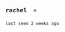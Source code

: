 ### <samp>rachel</samp> &nbsp; [<img height="20" src="https://raw.githubusercontent.com/rachel-ng/rachel-ng/main/src/etc/img.svg" alt="inactive"/>](https://github.com/rachel-ng)<sub><sup><samp></samp></sup></sub> &nbsp;

<sup><samp>last seen 2 weeks ago</samp></sup>

<!-- when the revolution comes where will you hide -->
